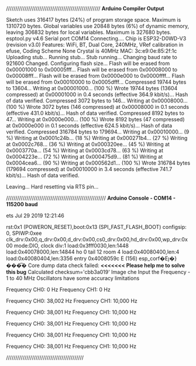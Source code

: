 


///////////////////////////////////////////////////
**Arduino Compiler Output**

Sketch uses 316417 bytes (24%) of program storage space. Maximum is 1310720 bytes.
Global variables use 20848 bytes (6%) of dynamic memory, leaving 306832 bytes for local variables. Maximum is 327680 bytes.
esptool.py v4.6
Serial port COM14
Connecting....
Chip is ESP32-D0WD-V3 (revision v3.0)
Features: WiFi, BT, Dual Core, 240MHz, VRef calibration in efuse, Coding Scheme None
Crystal is 40MHz
MAC: 3c:e9:0e:85:2f:1c
Uploading stub...
Running stub...
Stub running...
Changing baud rate to 921600
Changed.
Configuring flash size...
Flash will be erased from 0x00001000 to 0x00005fff...
Flash will be erased from 0x00008000 to 0x00008fff...
Flash will be erased from 0x0000e000 to 0x0000ffff...
Flash will be erased from 0x00010000 to 0x0005dfff...
Compressed 19744 bytes to 13604...
Writing at 0x00001000... (100 %)
Wrote 19744 bytes (13604 compressed) at 0x00001000 in 0.4 seconds (effective 364.9 kbit/s)...
Hash of data verified.
Compressed 3072 bytes to 146...
Writing at 0x00008000... (100 %)
Wrote 3072 bytes (146 compressed) at 0x00008000 in 0.1 seconds (effective 431.0 kbit/s)...
Hash of data verified.
Compressed 8192 bytes to 47...
Writing at 0x0000e000... (100 %)
Wrote 8192 bytes (47 compressed) at 0x0000e000 in 0.1 seconds (effective 624.5 kbit/s)...
Hash of data verified.
Compressed 316784 bytes to 179694...
Writing at 0x00010000... (9 %)
Writing at 0x0001c24b... (18 %)
Writing at 0x000271b4... (27 %)
Writing at 0x0002c768... (36 %)
Writing at 0x000320ee... (45 %)
Writing at 0x0003770a... (54 %)
Writing at 0x0003cd78... (63 %)
Writing at 0x0004223e... (72 %)
Writing at 0x000475d9... (81 %)
Writing at 0x0004cea6... (90 %)
Writing at 0x000562d1... (100 %)
Wrote 316784 bytes (179694 compressed) at 0x00010000 in 3.4 seconds (effective 741.7 kbit/s)...
Hash of data verified.

Leaving...
Hard resetting via RTS pin...

//////////////////////////////////////////////////////
**Arduino Console - COM14 - 115200 baud**

ets Jul 29 2019 12:21:46

rst:0x1 (POWERON_RESET),boot:0x13 (SPI_FAST_FLASH_BOOT)
configsip: 0, SPIWP:0xee
clk_drv:0x00,q_drv:0x00,d_drv:0x00,cs0_drv:0x00,hd_drv:0x00,wp_drv:0x00
mode:DIO, clock div:1
load:0x3fff0030,len:1448
load:0x40078000,len:14844
ho 0 tail 12 room 4
load:0x40080400,len:4
load:0x40080404,len:3356
entry 0x4008059c
E (156) esp_corf�Eյ�}���͡� Core dump data check failed:   **<<<<<<<  Please help me to solve this bug**
Calculated checksum='cbb3a019'
Image che
 Input the Frequency - 1 to 40 MHz
 Oscillators have some accuracy limitations 

Frequency CH0: 0 Hz 
Frequency CH1: 0 Hz 

Frequency CH0: 38,002 Hz 
Frequency CH1: 10,000 Hz 

Frequency CH0: 38,001 Hz 
Frequency CH1: 10,000 Hz 

Frequency CH0: 38,001 Hz 
Frequency CH1: 10,000 Hz 

Frequency CH0: 38,001 Hz 
Frequency CH1: 10,000 Hz 

Frequency CH0: 38,001 Hz 
Frequency CH1: 10,000 Hz 

//////////////////////////////////////////

